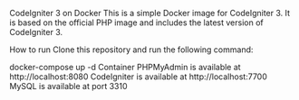 CodeIgniter 3 on Docker
This is a simple Docker image for CodeIgniter 3. It is based on the official PHP image and includes the latest version of CodeIgniter 3.

How to run
Clone this repository and run the following command:

docker-compose up -d
Container
PHPMyAdmin is available at http://localhost:8080
CodeIgniter is available at http://localhost:7700
MySQL is available at port 3310
